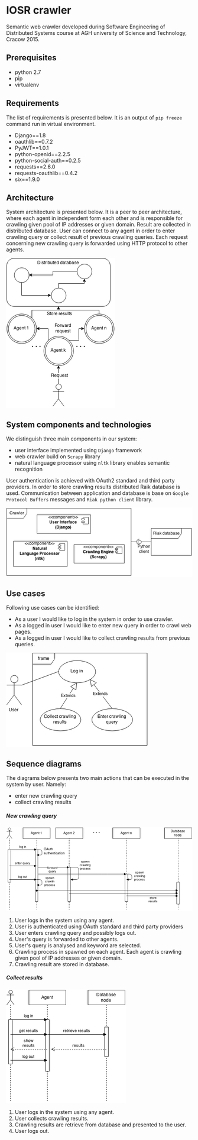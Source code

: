 IOSR crawler
============

Semantic web crawler developed during Software Engineering of Distributed
Systems course at AGH university of Science and Technology, Cracow 2015.

Prerequisites
-------------

* python 2.7
* pip
* virtualenv 

Requirements
------------

The list of requirements is presented below. It is an output of `pip freeze`
command run in virtual environment.

* Django==1.8
* oauthlib==0.7.2
* PyJWT==1.0.1
* python-openid==2.2.5
* python-social-auth==0.2.5
* requests==2.6.0
* requests-oauthlib==0.4.2
* six==1.9.0

Architecture
------------

System architecture is presented below. It is a peer to peer architecture, where
each agent in independent form each other and is responsible for crawling given
pool of IP addresses or given domain. Result are collected in distributed
database. User can connect to any agent in order to enter crawling query or
collect result of previous crawling queries. Each request concerning new
crawling query is forwarded using HTTP protocol to other agents.

![System architecture](misc/images/architecture.png "System architecture.")

System components and technologies
----------------------------------

We distinguish three main components in our system:

* user interface implemented using `Django` framework
* web crawler build on `Scrapy` library
* natural language processor using `nltk` library enables semantic recognition

User authentication is achieved with OAuth2 standard and third party providers.
In order to store crawling results distributed Raik database is used.
Communication between application and database is base on `Google Protocol Buffers`
messages and `Riak python client` library.

![System components](misc/images/components.png "System components.")

Use cases
---------

Following use cases can be identified:

* As a user I would like to log in the system in order to use crawler.
* As a logged in user I would like to enter new query in order to crawl web pages.
* As a logged in user I would like to collect crawling results from previous queries.

![Use cases](misc/images/useCases.png "Use cases.")

Sequence diagrams
-----------------

The diagrams below presents two main actions that can be executed in the system
by user. Namely:

* enter new crawling query
* collect crawling results

##### New crawling query #####

![New crawling query](misc/images/enterQuery.png "New crawling query.")

1. User logs in the system using any agent.
2. User is authenticated using OAuth standard and third party providers
3. User enters crawling query and possibly logs out.
4. User's query is forwarded to other agents.
5. User's query is analysed and keyword are selected.
6. Crawling process in spawned on each agent. Each agent is crawling given pool
of IP addresses or given domain.
7. Crawling result are stored in database.

##### Collect results #####

![Collect results](misc/images/collectResults.png "Collect results.")

1. User logs in the system using any agent.
2. User collects crawling results.
3. Crawling results are retrieve from database and presented to the user.
4. User logs out.
